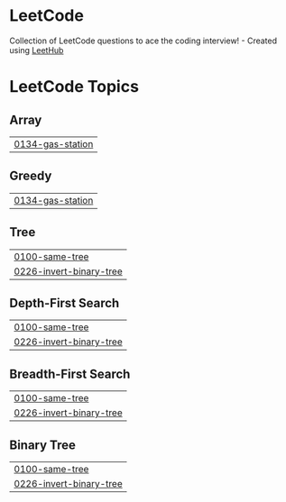 # LeetCode
Collection of LeetCode questions to ace the coding interview! - Created using [LeetHub](https://github.com/QasimWani/LeetHub)

<!---LeetCode Topics Start-->
# LeetCode Topics
## Array
|  |
| ------- |
| [0134-gas-station](https://github.com/chenghong99/LeetCode/tree/master/0134-gas-station) |
## Greedy
|  |
| ------- |
| [0134-gas-station](https://github.com/chenghong99/LeetCode/tree/master/0134-gas-station) |
## Tree
|  |
| ------- |
| [0100-same-tree](https://github.com/chenghong99/LeetCode/tree/master/0100-same-tree) |
| [0226-invert-binary-tree](https://github.com/chenghong99/LeetCode/tree/master/0226-invert-binary-tree) |
## Depth-First Search
|  |
| ------- |
| [0100-same-tree](https://github.com/chenghong99/LeetCode/tree/master/0100-same-tree) |
| [0226-invert-binary-tree](https://github.com/chenghong99/LeetCode/tree/master/0226-invert-binary-tree) |
## Breadth-First Search
|  |
| ------- |
| [0100-same-tree](https://github.com/chenghong99/LeetCode/tree/master/0100-same-tree) |
| [0226-invert-binary-tree](https://github.com/chenghong99/LeetCode/tree/master/0226-invert-binary-tree) |
## Binary Tree
|  |
| ------- |
| [0100-same-tree](https://github.com/chenghong99/LeetCode/tree/master/0100-same-tree) |
| [0226-invert-binary-tree](https://github.com/chenghong99/LeetCode/tree/master/0226-invert-binary-tree) |
<!---LeetCode Topics End-->